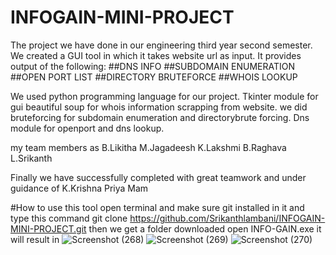# INFOGAIN-MINI-PROJECT
The project we have done in our engineering third year second semester. 
We created a GUI tool in which it takes website url as input.
It provides output of the following:
##DNS INFO
##SUBDOMAIN ENUMERATION
##OPEN PORT LIST
##DIRECTORY BRUTEFORCE
##WHOIS LOOKUP

We used python programming language for our project.
Tkinter module for gui
beautiful soup for whois information scrapping from website.
we did bruteforcing for subdomain enumeration and directorybrute forcing.
Dns module for openport and dns lookup.

my team members as
B.Likitha
M.Jagadeesh
K.Lakshmi
B.Raghava
L.Srikanth


Finally we have successfully completed with great teamwork and under guidance of K.Krishna Priya Mam

#How to use this tool 
open terminal and make sure git installed in it
and type this command
git clone https://github.com/Srikanthlambani/INFOGAIN-MINI-PROJECT.git
then we get a folder downloaded 
open INFO-GAIN.exe
it will result in 
![Screenshot (268)](https://user-images.githubusercontent.com/108181236/200107089-4e9ed270-0643-40c4-ba9d-a94a08e6668d.png)
![Screenshot (269)](https://user-images.githubusercontent.com/108181236/200107093-cdb5959f-adfa-418b-abf8-2f28149ce4e6.png)
![Screenshot (270)](https://user-images.githubusercontent.com/108181236/200107095-b5936a69-36d1-455b-b468-101963e7c362.png)
